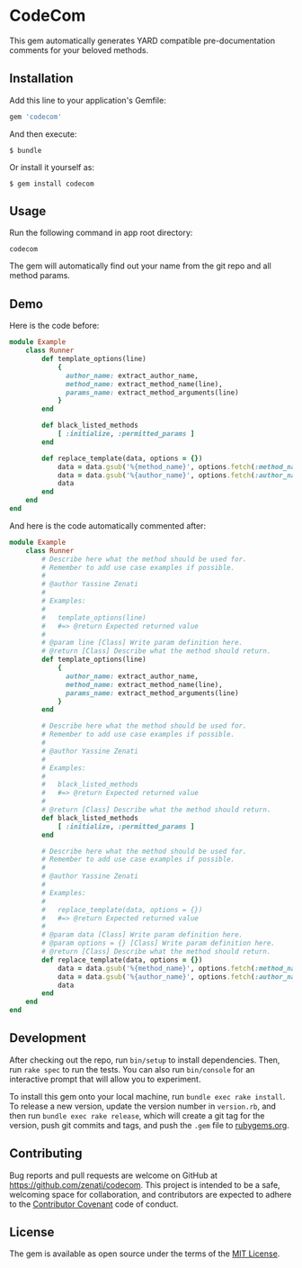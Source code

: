 # CodeCom

This gem automatically generates YARD compatible pre-documentation comments for your beloved methods.

## Installation

Add this line to your application's Gemfile:

```ruby
gem 'codecom'
```

And then execute:

    $ bundle

Or install it yourself as:

    $ gem install codecom

## Usage

Run the following command in app root directory:

```
codecom
```

The gem will automatically find out your name from the git repo and all method params.

## Demo
Here is the code before:

```ruby
module Example
    class Runner
        def template_options(line)
            {
              author_name: extract_author_name,
              method_name: extract_method_name(line),
              params_name: extract_method_arguments(line)
            }
        end

        def black_listed_methods
            [ :initialize, :permitted_params ]
        end

        def replace_template(data, options = {})
            data = data.gsub('%{method_name}', options.fetch(:method_name))
            data = data.gsub('%{author_name}', options.fetch(:author_name))
            data
        end
    end
end
```

And here is the code automatically commented after:

```ruby
module Example
    class Runner
        # Describe here what the method should be used for.
        # Remember to add use case examples if possible.
        #
        # @author Yassine Zenati
        #
        # Examples:
        #
        #   template_options(line)
        #   #=> @return Expected returned value
        #
        # @param line [Class] Write param definition here.
        # @return [Class] Describe what the method should return.
        def template_options(line)
            {
              author_name: extract_author_name,
              method_name: extract_method_name(line),
              params_name: extract_method_arguments(line)
            }
        end

        # Describe here what the method should be used for.
        # Remember to add use case examples if possible.
        #
        # @author Yassine Zenati
        #
        # Examples:
        #
        #   black_listed_methods
        #   #=> @return Expected returned value
        #
        # @return [Class] Describe what the method should return.
        def black_listed_methods
            [ :initialize, :permitted_params ]
        end

        # Describe here what the method should be used for.
        # Remember to add use case examples if possible.
        #
        # @author Yassine Zenati
        #
        # Examples:
        #
        #   replace_template(data, options = {})
        #   #=> @return Expected returned value
        #
        # @param data [Class] Write param definition here.
        # @param options = {} [Class] Write param definition here.
        # @return [Class] Describe what the method should return.
        def replace_template(data, options = {})
            data = data.gsub('%{method_name}', options.fetch(:method_name))
            data = data.gsub('%{author_name}', options.fetch(:author_name))
            data
        end
    end
end
```

## Development

After checking out the repo, run `bin/setup` to install dependencies. Then, run `rake spec` to run the tests. You can also run `bin/console` for an interactive prompt that will allow you to experiment.

To install this gem onto your local machine, run `bundle exec rake install`. To release a new version, update the version number in `version.rb`, and then run `bundle exec rake release`, which will create a git tag for the version, push git commits and tags, and push the `.gem` file to [rubygems.org](https://rubygems.org).

## Contributing

Bug reports and pull requests are welcome on GitHub at https://github.com/zenati/codecom. This project is intended to be a safe, welcoming space for collaboration, and contributors are expected to adhere to the [Contributor Covenant](http://contributor-covenant.org) code of conduct.


## License

The gem is available as open source under the terms of the [MIT License](http://opensource.org/licenses/MIT).

